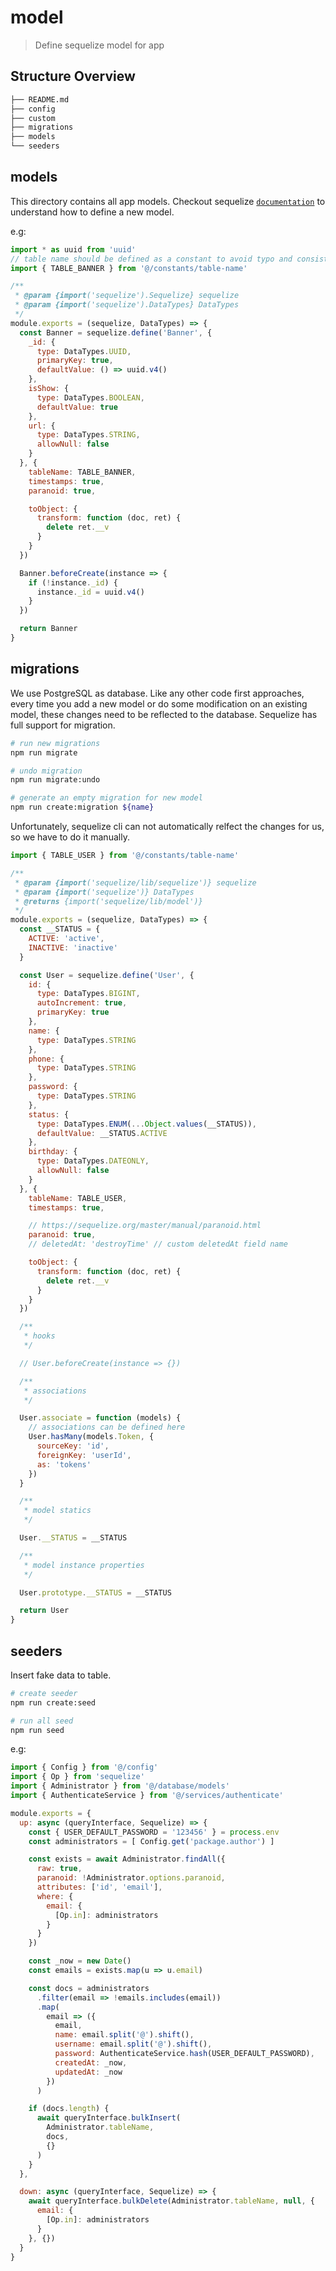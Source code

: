 # model

> Define sequelize model for app

## Structure Overview

```bash
├── README.md
├── config
├── custom
├── migrations
├── models
└── seeders
```

## models

This directory contains all app models. Checkout sequelize [`documentation`](https://sequelize.org/master/manual/model-basics.html) to understand how to define a new model.

e.g:

```js
import * as uuid from 'uuid'
// table name should be defined as a constant to avoid typo and consistently used by all places in the app
import { TABLE_BANNER } from '@/constants/table-name'

/**
 * @param {import('sequelize').Sequelize} sequelize
 * @param {import('sequelize').DataTypes} DataTypes
 */
module.exports = (sequelize, DataTypes) => {
  const Banner = sequelize.define('Banner', {
    _id: {
      type: DataTypes.UUID,
      primaryKey: true,
      defaultValue: () => uuid.v4()
    },
    isShow: {
      type: DataTypes.BOOLEAN,
      defaultValue: true
    },
    url: {
      type: DataTypes.STRING,
      allowNull: false
    }
  }, {
    tableName: TABLE_BANNER,
    timestamps: true,
    paranoid: true,

    toObject: {
      transform: function (doc, ret) {
        delete ret.__v
      }
    }
  })

  Banner.beforeCreate(instance => {
    if (!instance._id) {
      instance._id = uuid.v4()
    }
  })

  return Banner
}
```

## migrations

We use PostgreSQL as database. Like any other code first approaches, every time you add a new model or do some modification on an existing model, these changes need to be reflected to the database. Sequelize has full support for migration.

```bash
# run new migrations
npm run migrate

# undo migration
npm run migrate:undo

# generate an empty migration for new model
npm run create:migration ${name}
```

Unfortunately, sequelize cli can not automatically relfect the changes for us, so we have to do it manually.

```js
import { TABLE_USER } from '@/constants/table-name'

/**
 * @param {import('sequelize/lib/sequelize')} sequelize
 * @param {import('sequelize')} DataTypes
 * @returns {import('sequelize/lib/model')}
 */
module.exports = (sequelize, DataTypes) => {
  const __STATUS = {
    ACTIVE: 'active',
    INACTIVE: 'inactive'
  }

  const User = sequelize.define('User', {
    id: {
      type: DataTypes.BIGINT,
      autoIncrement: true,
      primaryKey: true
    },
    name: {
      type: DataTypes.STRING
    },
    phone: {
      type: DataTypes.STRING
    },
    password: {
      type: DataTypes.STRING
    },
    status: {
      type: DataTypes.ENUM(...Object.values(__STATUS)),
      defaultValue: __STATUS.ACTIVE
    },
    birthday: {
      type: DataTypes.DATEONLY,
      allowNull: false
    }
  }, {
    tableName: TABLE_USER,
    timestamps: true,

    // https://sequelize.org/master/manual/paranoid.html
    paranoid: true,
    // deletedAt: 'destroyTime' // custom deletedAt field name

    toObject: {
      transform: function (doc, ret) {
        delete ret.__v
      }
    }
  })

  /**
   * hooks
   */

  // User.beforeCreate(instance => {})

  /**
   * associations
   */

  User.associate = function (models) {
    // associations can be defined here
    User.hasMany(models.Token, {
      sourceKey: 'id',
      foreignKey: 'userId',
      as: 'tokens'
    })
  }

  /**
   * model statics
   */

  User.__STATUS = __STATUS

  /**
   * model instance properties
   */

  User.prototype.__STATUS = __STATUS

  return User
}
```

## seeders

Insert fake data to table.

```bash
# create seeder
npm run create:seed

# run all seed
npm run seed

```

e.g:

```js
import { Config } from '@/config'
import { Op } from 'sequelize'
import { Administrator } from '@/database/models'
import { AuthenticateService } from '@/services/authenticate'

module.exports = {
  up: async (queryInterface, Sequelize) => {
    const { USER_DEFAULT_PASSWORD = '123456' } = process.env
    const administrators = [ Config.get('package.author') ]

    const exists = await Administrator.findAll({
      raw: true,
      paranoid: !Administrator.options.paranoid,
      attributes: ['id', 'email'],
      where: {
        email: {
          [Op.in]: administrators
        }
      }
    })

    const _now = new Date()
    const emails = exists.map(u => u.email)

    const docs = administrators
      .filter(email => !emails.includes(email))
      .map(
        email => ({
          email,
          name: email.split('@').shift(),
          username: email.split('@').shift(),
          password: AuthenticateService.hash(USER_DEFAULT_PASSWORD),
          createdAt: _now,
          updatedAt: _now
        })
      )

    if (docs.length) {
      await queryInterface.bulkInsert(
        Administrator.tableName,
        docs,
        {}
      )
    }
  },

  down: async (queryInterface, Sequelize) => {
    await queryInterface.bulkDelete(Administrator.tableName, null, {
      email: {
        [Op.in]: administrators
      }
    }, {})
  }
}
```
